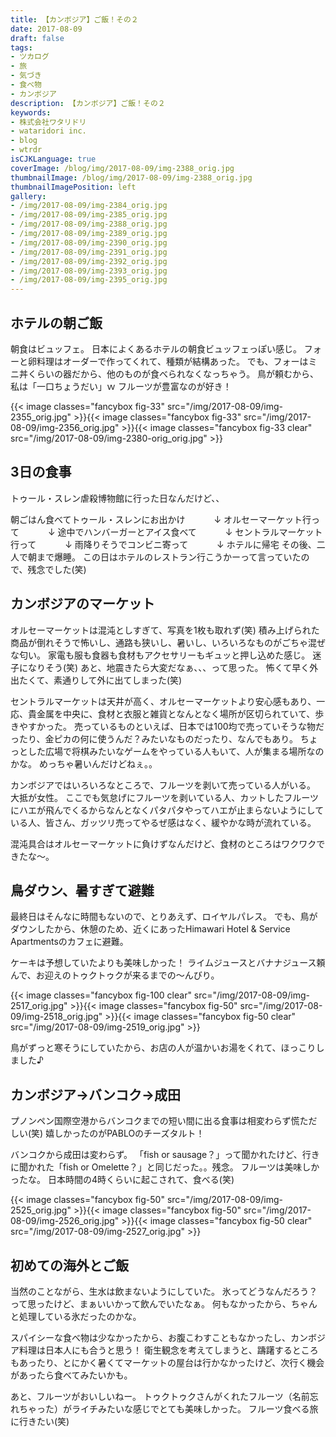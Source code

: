 ```yaml
---
title: 【カンボジア】ご飯！その２
date: 2017-08-09
draft: false
tags:
- ツカログ
- 旅
- 気づき
- 食べ物
- カンボジア
description: 【カンボジア】ご飯！その２
keywords:
- 株式会社ワタリドリ
- wataridori inc.
- blog
- wtrdr
isCJKLanguage: true
coverImage: /blog/img/2017-08-09/img-2388_orig.jpg
thumbnailImage: /blog/img/2017-08-09/img-2388_orig.jpg
thumbnailImagePosition: left
gallery:
- /img/2017-08-09/img-2384_orig.jpg
- /img/2017-08-09/img-2385_orig.jpg
- /img/2017-08-09/img-2388_orig.jpg
- /img/2017-08-09/img-2389_orig.jpg
- /img/2017-08-09/img-2390_orig.jpg
- /img/2017-08-09/img-2391_orig.jpg
- /img/2017-08-09/img-2392_orig.jpg
- /img/2017-08-09/img-2393_orig.jpg
- /img/2017-08-09/img-2395_orig.jpg
---
```

## ホテルの朝ご飯
朝食はビュッフェ。
日本によくあるホテルの朝食ビュッフェっぽい感じ。
フォーと卵料理はオーダーで作ってくれて、種類が結構あった。
でも、フォーはミニ丼くらいの器だから、他のものが食べられなくなっちゃう。
鳥が頼むから、私は「一口ちょうだい」ｗ
フルーツが豊富なのが好き！

{{< image classes="fancybox fig-33" src="/img/2017-08-09/img-2355_orig.jpg" >}}{{< image classes="fancybox fig-33" src="/img/2017-08-09/img-2356_orig.jpg" >}}{{< image classes="fancybox fig-33 clear" src="/img/2017-08-09/img-2380-orig_orig.jpg" >}}

## 3日の食事
トゥール・スレン虐殺博物館に行った日なんだけど、、

朝ごはん食べてトゥール・スレンにお出かけ
　　　↓
オルセーマーケット行って
　　　↓
途中でハンバーガーとアイス食べて
　　　↓
セントラルマーケット行って
　　　↓
雨降りそうでコンビニ寄って
　　　↓
ホテルに帰宅
その後、二人で朝まで爆睡。
この日はホテルのレストラン行こうかーって言っていたので、残念でした(笑)

## カンボジアのマーケット
オルセーマーケットは混沌としすぎて、写真を1枚も取れず(笑)
積み上げられた商品が倒れそうで怖いし、通路も狭いし、暑いし、いろいろなものがごちゃ混ぜな匂い。
家電も服も食器も食材もアクセサリーもギュッと押し込めた感じ。
迷子になりそう(笑)
あと、地震きたら大変だなぁ、、、って思った。
怖くて早く外出たくて、素通りして外に出てしまった(笑)

セントラルマーケットは天井が高く、オルセーマーケットより安心感もあり、一応、貴金属を中央に、食材と衣服と雑貨となんとなく場所が区切られていて、歩きやすかった。
売っているものといえば、日本では100均で売っていそうな物だったり、金ピカの何に使うんだ？みたいなものだったり、なんでもあり。
ちょっとした広場で将棋みたいなゲームをやっている人もいて、人が集まる場所なのかな。
めっちゃ暑いんだけどねぇ。。

カンボジアではいろいろなところで、フルーツを剥いて売っている人がいる。
大抵が女性。
ここでも気怠げにフルーツを剥いている人、カットしたフルーツにハエが飛んでくるからなんとなくパタパタやってハエが止まらないようにしている人、皆さん、ガッツリ売ってやるぜ感はなく、緩やかな時が流れている。

混沌具合はオルセーマーケットに負けずなんだけど、食材のところはワクワクできたな〜。

## 鳥ダウン、暑すぎて避難
最終日はそんなに時間もないので、とりあえず、ロイヤルパレス。
でも、鳥がダウンしたから、休憩のため、近くにあったHimawari Hotel & Service Apartmentsのカフェに避難。

ケーキは予想していたよりも美味しかった！
ライムジュースとバナナジュース頼んで、お迎えのトゥクトゥクが来るまでの〜んびり。

{{< image classes="fancybox fig-100 clear" src="/img/2017-08-09/img-2517_orig.jpg" >}}{{< image classes="fancybox fig-50" src="/img/2017-08-09/img-2518_orig.jpg" >}}{{< image classes="fancybox fig-50 clear" src="/img/2017-08-09/img-2519_orig.jpg" >}}

鳥がずっと寒そうにしていたから、お店の人が温かいお湯をくれて、ほっこりしました♪

## カンボジア→バンコク→成田
プノンペン国際空港からバンコクまでの短い間に出る食事は相変わらず慌ただしい(笑)
嬉しかったのがPABLOのチーズタルト！

バンコクから成田は変わらず。
「fish or sausage？」って聞かれたけど、行きに聞かれた「fish or Omelette？」と同じだった。。残念。
フルーツは美味しかったな。
日本時間の4時くらいに起こされて、食べる(笑)

{{< image classes="fancybox fig-50" src="/img/2017-08-09/img-2525_orig.jpg" >}}{{< image classes="fancybox fig-50" src="/img/2017-08-09/img-2526_orig.jpg" >}}{{< image classes="fancybox fig-50 clear" src="/img/2017-08-09/img-2527_orig.jpg" >}}

## 初めての海外とご飯

当然のことながら、生水は飲まないようにしていた。
氷ってどうなんだろう？って思ったけど、まぁいいかって飲んでいたなぁ。
何もなかったから、ちゃんと処理している氷だったのかな。

スパイシーな食べ物は少なかったから、お腹こわすこともなかったし、カンボジア料理は日本人にも合うと思う！
衛生観念を考えてしまうと、躊躇するところもあったり、とにかく暑くてマーケットの屋台は行かなかったけど、次行く機会があったら食べてみたいかも。

あと、フルーツがおいしいねー。
トゥクトゥクさんがくれたフルーツ（名前忘れちゃった）がライチみたいな感じでとても美味しかった。
フルーツ食べる旅に行きたい(笑)
